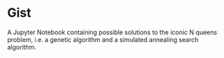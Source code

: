 # Gist

A Jupyter Notebook containing possible solutions to the iconic N queens problem, i.e. a genetic algorithm and a simulated annealing search algorithm.
